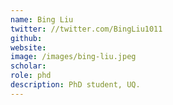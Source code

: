 ```yaml
---
name: Bing Liu
twitter: //twitter.com/BingLiu1011
github: 
website: 
image: /images/bing-liu.jpeg
scholar: 
role: phd
description: PhD student, UQ.  
---
```

